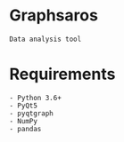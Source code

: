 # Graphsaros
    Data analysis tool

# Requirements
    - Python 3.6+
    - PyQt5
    - pyqtgraph
    - NumPy
    - pandas